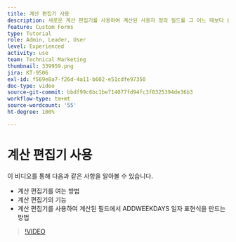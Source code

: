 ```yaml
---
title: 계산 편집기 사용
description: 새로운 계산 편집기를 사용하여 계산된 사용자 정의 필드를 그 어느 때보다 쉽게 생성할 수 있습니다.
feature: Custom Forms
type: Tutorial
role: Admin, Leader, User
level: Experienced
activity: use
team: Technical Marketing
thumbnail: 339959.png
jira: KT-9506
exl-id: f569e8a7-f26d-4a11-b602-e51cdfe97350
doc-type: video
source-git-commit: bbdf99c6bc1be714077fd94fc3f8325394de36b3
workflow-type: tm+mt
source-wordcount: '55'
ht-degree: 100%

---
```


# 계산 편집기 사용

이 비디오를 통해 다음과 같은 사항을 알아볼 수 있습니다.

* 계산 편집기를 여는 방법
* 계산 편집기의 기능
* 계산 편집기를 사용하여 계산된 필드에서 ADDWEEKDAYS 일자 표현식을 만드는 방법

>[!VIDEO](https://video.tv.adobe.com/v/339959/?quality=12&learn=on&enablevpops=1)
